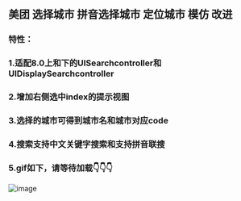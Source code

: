 
##  美团 选择城市 拼音选择城市 定位城市 模仿 改进

### 特性：
### 1.适配8.0上和下的UISearchcontroller和UIDisplaySearchcontroller
### 2.增加右侧选中index的提示视图
### 3.选择的城市可得到城市名和城市对应code
### 4.搜索支持中文关键字搜索和支持拼音联搜
### 5.gif如下，请等待加载👇👇👇

![image](https://github.com/BigBagFind/TggChooseCityDemo/blob/master/TggChooseCityDemo/pickCityBpinyin.gif)
